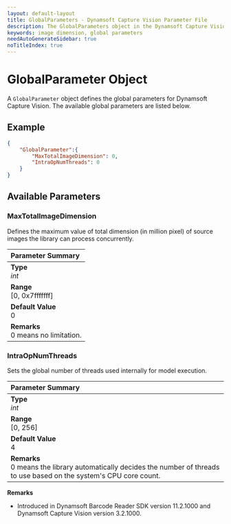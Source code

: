 ```yaml
---
layout: default-layout
title: GlobalParameters - Dynamsoft Capture Vision Parameter File
description: The GlobalParameters object in the Dynamsoft Capture Vision Parameter File defines the global parameters.
keywords: image dimension, global parameters
needAutoGenerateSidebar: true
noTitleIndex: true
---
```


# GlobalParameter Object

A `GlobalParameter` object defines the global parameters for Dynamsoft Capture Vision. The available global parameters are listed below.

## Example

```json
{
    "GlobalParameter":{
        "MaxTotalImageDimension": 0,
        "IntraOpNumThreads": 0
    }
}
```

## Available Parameters

### MaxTotalImageDimension

Defines the maximum value of total dimension (in million pixel) of source images the library can process concurrently.

| Parameter Summary |
| :---------------- |
| **Type**<br>*int* |
| **Range**<br>[0, 0x7fffffff] |
| **Default Value**<br>0 |
| **Remarks**<br>0 means no limitation. |

### IntraOpNumThreads

Sets the global number of threads used internally for model execution.

| Parameter Summary |
| :---------------- |
| **Type**<br>*int* |
| **Range**<br>[0, 256] |
| **Default Value**<br>4 |
| **Remarks**<br>0 means the library automatically decides the number of threads to use based on the system's CPU core count. |

**Remarks**

- Introduced in Dynamsoft Barcode Reader SDK version 11.2.1000 and Dynamsoft Capture Vision version 3.2.1000.
